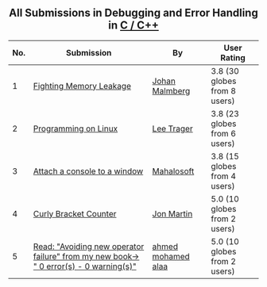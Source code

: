 ﻿<div align="center">

## All Submissions in Debugging and Error Handling in [C / C\+\+](../ByWorld/c-c.md)

</div>

No.  | Submission | By   | User Rating
---- | ---------- | ---- | -----------
1 | [Fighting Memory Leakage<br />](https://github.com/Planet-Source-Code/johan-malmberg-fighting-memory-leakage__3-3210) | [Johan Malmberg](../ByAuthor/johan-malmberg.md) | 3.8 (30 globes from 8 users)
2 | [Programming on Linux<br />](https://github.com/Planet-Source-Code/lee-trager-programming-on-linux__3-3219) | [Lee Trager](../ByAuthor/lee-trager.md) | 3.8 (23 globes from 6 users)
3 | [Attach a console to a window<br />](https://github.com/Planet-Source-Code/mahalosoft-attach-a-console-to-a-window__3-4971) | [Mahalosoft](../ByAuthor/mahalosoft.md) | 3.8 (15 globes from 4 users)
4 | [Curly Bracket Counter<br />](https://github.com/Planet-Source-Code/jon-martin-curly-bracket-counter__3-401) | [Jon Martin](../ByAuthor/jon-martin.md) | 5.0 (10 globes from 2 users)
5 | [Read: "Avoiding new operator failure" from my new book\-&gt; " 0 error\(s\) \- 0 warning\(s\)"<br />](https://github.com/Planet-Source-Code/ahmed-mohamed-alaa-read-avoiding-new-operator-failure-from-my-new-book-gt-0-error-s-0-warn__3-12317) | [ahmed mohamed alaa](../ByAuthor/ahmed-mohamed-alaa.md) | 5.0 (10 globes from 2 users)
